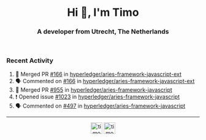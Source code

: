 <h1 align="center">Hi 👋, I'm Timo</h1>
<h3 align="center">A developer from Utrecht, The Netherlands</h3>
<br/>
<!-- https://github.com/rahuldkjain/github-profile-readme-generator --!>

<!--  <p align="left"><img src="https://github-readme-stats.vercel.app/api?username=timoglastra&show_icons=true&count_private=true&" alt="timoglastra" /></p> --!>

<!--
Github language stats
<p align="left"><img src="https://github-readme-stats.vercel.app/api/top-langs/?username=timoglastra&layout=compact" alt="timoglastra" /><p>
-->

<!-- Codestats language stats -->
<!-- <p align="left"><img src="https://codestats-readme.vercel.app/api/top-langs/?username=timoglastra&layout=compact&language_count=12" alt="timoglastra" /><p>    --!>
  
<h3>Recent Activity</h3>

<!--START_SECTION:activity-->
1. 🎉 Merged PR [#166](https://github.com/hyperledger/aries-framework-javascript-ext/pull/166) in [hyperledger/aries-framework-javascript-ext](https://github.com/hyperledger/aries-framework-javascript-ext)
2. 🗣 Commented on [#166](https://github.com/hyperledger/aries-framework-javascript-ext/issues/166) in [hyperledger/aries-framework-javascript-ext](https://github.com/hyperledger/aries-framework-javascript-ext)
3. 🎉 Merged PR [#955](https://github.com/hyperledger/aries-framework-javascript/pull/955) in [hyperledger/aries-framework-javascript](https://github.com/hyperledger/aries-framework-javascript)
4. ❗️ Opened issue [#1023](https://github.com/hyperledger/aries-framework-javascript/issues/1023) in [hyperledger/aries-framework-javascript](https://github.com/hyperledger/aries-framework-javascript)
5. 🗣 Commented on [#497](https://github.com/hyperledger/aries-framework-javascript/issues/497) in [hyperledger/aries-framework-javascript](https://github.com/hyperledger/aries-framework-javascript)
<!--END_SECTION:activity-->

---

<p align="center">
<a href="https://twitter.com/timoglastra" target="blank"><img align="center" src="https://cdn.jsdelivr.net/npm/simple-icons@3.0.1/icons/twitter.svg" alt="timoglastra" height="30" width="30" /></a>
<a href="https://linkedin.com/in/timoglastra" target="blank"><img align="center" src="https://cdn.jsdelivr.net/npm/simple-icons@3.0.1/icons/linkedin.svg" alt="timoglastra" height="30" width="30" /></a>
</p>



